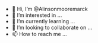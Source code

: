 - 👋 Hi, I’m @Alinsonmooremarck
- 👀 I’m interested in ...
- 🌱 I’m currently learning ...
- 💞️ I’m looking to collaborate on ...
- 📫 How to reach me ...

<!---
Alinsonmooremarck/Alinsonmooremarck is a ✨ special ✨ repository because its `README.md` (this file) appears on your GitHub profile.
You can click the Preview link to take a look at your changes.
--->
